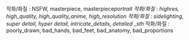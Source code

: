 작화/화질 : NSFW, masterpiece, masterpiece*portrait
작화/화질 : highres, high_quality, high_quality_anime, high_resolution
작화/화질 : sidelighting, super detail, hyper detail, intricate_details, detailed \_sth*
작화/화질 : poorly_drawn, bad_hands, bad_feet, bad_anatomy, bad_proportions
